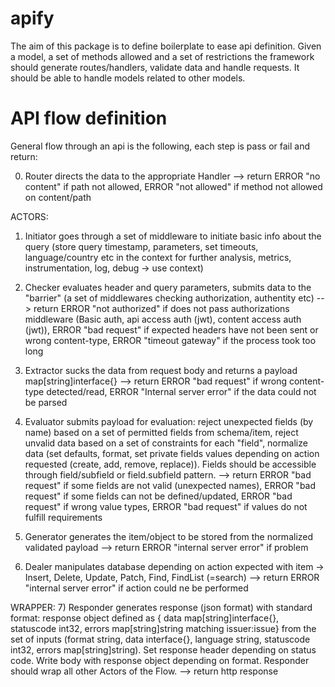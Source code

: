 # apify
The aim of this package is to define boilerplate to ease api definition. Given a model, a set of methods allowed and a set of restrictions the framework should generate routes/handlers, validate data and handle requests. It should be able to handle models related to other models.

# API flow definition
General flow through an api is the following, each step is pass or fail and return:

0) Router directs the data to the appropriate Handler
 --> return ERROR "no content" if path not allowed, ERROR "not allowed" if method not allowed on content/path

ACTORS:
1) Initiator goes through a set of middleware to initiate basic info about the query (store query timestamp, parameters, set timeouts, language/country etc in the context for further analysis, metrics, instrumentation, log, debug -> use context)

2) Checker evaluates header and query parameters, submits data to the "barrier" (a set of middlewares checking authorization, authentity etc)
 --> return ERROR "not authorized" if does not pass authorizations middleware (Basic auth, api access auth (jwt), content access auth (jwt)), ERROR "bad request" if expected headers have not been sent or wrong content-type, ERROR "timeout gateway" if the process took too long
 
3) Extractor sucks the data from request body and returns a payload map[string]interface{}
 --> return ERROR "bad request" if wrong content-type detected/read, ERROR "Internal server error" if the data could not be parsed

4) Evaluator submits payload for evaluation: reject unexpected fields (by name) based on a set of permitted fields from schema/item, reject unvalid data based on a set of constraints for each "field", normalize data (set defaults, format, set private fields values depending on action requested (create, add, remove, replace)). Fields should be accessible through field/subfield or field.subfield pattern.
 --> return ERROR "bad request" if some fields are not valid (unexpected names), ERROR "bad request" if some fields can not be defined/updated, ERROR "bad request" if wrong value types, ERROR "bad request" if values do not fulfill requirements 

5) Generator generates the item/object to be stored from the normalized validated payload
 --> return ERROR "internal server error" if problem
 
6) Dealer manipulates database depending on action expected with item -> Insert, Delete, Update, Patch, Find, FindList (=search)
 --> return ERROR "internal server error" if action could ne be performed

WRAPPER:
7) Responder generates response (json format) with standard format: response object defined as { data map[string]interface{}, statuscode int32, errors map[string]string matching issuer:issue} from the set of inputs (format string, data interface{}, language string, statuscode int32, errors map[string]string). Set response header depending on status code. Write body with response object depending on format. Responder should wrap all other Actors of the Flow.
--> return http response
